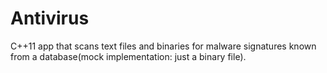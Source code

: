 # Antivirus
C++11 app that scans text files and binaries for malware signatures known from a database(mock implementation: just a binary file).

